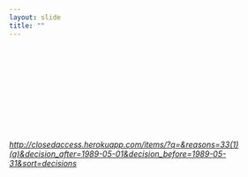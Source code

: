 ```yaml
---
layout: slide
title: ""
---
```


<section>
<iframe  class="stretch" frameborder="0" marginheight="0" marginwidth="0" data-src="http://closedaccess.herokuapp.com/items/?q=&reasons=33%281%29%28a%29&decision_after=1989-05-01&decision_before=1989-05-31&sort=decisions"></iframe>
<h6><a class="external" href="http://closedaccess.herokuapp.com/items/?q=&reasons=33%281%29%28a%29&decision_after=1989-05-01&decision_before=1989-05-31&sort=decisions">http://closedaccess.herokuapp.com/items/?q=&reasons=33(1)(a)&decision_after=1989-05-01&decision_before=1989-05-31&sort=decisions</a></h6>
</section>

